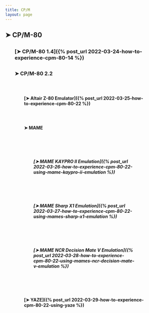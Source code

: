 ```yaml
---
title: CP/M
layout: page
---
```


<style>
  h3 {
    margin: 30px;
  }
  h4 {
    margin: 60px;
  }
  h5 {
    margin: 90px;
  }
</style>

## ➤ CP/M-80

### [➤ CP/M-80 1.4]({% post_url 2022-03-24-how-to-experience-cpm-80-14 %})

### ➤ CP/M-80 2.2

#### [➤ Altair Z-80 Emulator]({% post_url 2022-03-25-how-to-experience-cpm-80-22 %})

#### ➤ MAME

##### [➤ MAME KAYPRO II Emulation]({% post_url 2022-03-26-how-to-experience-cpm-80-22-using-mame-kaypro-ii-emulation %})

##### [➤ MAME Sharp X1 Emulation]({% post_url 2022-03-27-how-to-experience-cpm-80-22-using-mames-sharp-x1-emulation %})

##### [➤ MAME NCR Decision Mate V Emulation]({% post_url 2022-03-28-how-to-experience-cpm-80-22-using-mames-ncr-decision-mate-v-emulation %})

#### [➤ YAZE]({% post_url 2022-03-29-how-to-experience-cpm-80-22-using-yaze %})
